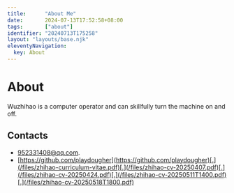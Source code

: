 ```yaml
---
title:      "About Me"
date:       2024-07-13T17:52:58+08:00
tags:       ["about"]
identifier: "20240713T175258"
layout: "layouts/base.njk"
eleventyNavigation:
  key: About
---
```

# About

Wuzhihao is a computer operator and can skillfully turn the machine on and off.

## Contacts

- [952331408@qq.com](mailto:952331408@qq.com).
- [https://github.com/playdougher](https://github.com/playdougher)[.](/files/zhihao-curriculum-vitae.pdf)[.](/files/zhihao-cv-20250407.pdf)[.](/files/zhihao-cv-20250424.pdf)[.](/files/zhihao-cv-20250511T1400.pdf)[.](/files/zhihao-cv-20250518T1800.pdf)
